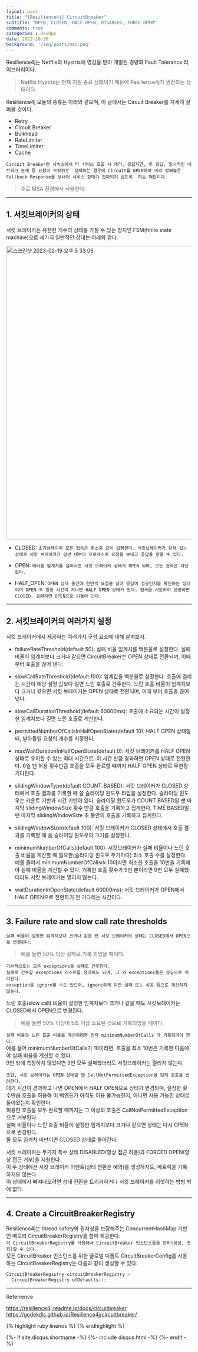 ```yaml
---
layout: post
title: "[Resilience4j] CircuitBreaker"
subtitle: "OPEN, CLOSED, HALF OPEN, DISABLED, FORCE OPEN"
comments: true
categories : DevOps
date: 2022-10-30
background: '/img/posts/mac.png'
---
```


Resilience4j는 Netflix의 Hystrix에 영감을 받아 개발된 경량화 Fault Tolerance 라이브러리이다.   

> Netflix Hystrix는 현재 지원 종료 상태이기 때문에 Resilience4j가 권장되는 상태이다.      

Resilience4j 모듈의 종류는 아래와 같으며, 이 글에서는 Circuit Breaker를 자세히 살펴볼 것이다.    

- Retry
- Circuit Breaker   
- Bulkhead   
- RateLimiter   
- TimeLimiter   
- Cache   

`Circuit Breaker란 서비스에서 타 서비스 호출 시 에러, 응답지연, 무 응답, 일시적인 네트워크 문제 등 요청이 무작위로 
    실패하는 경우에 Circuit를 OPEN하여 미리 정해놓은 Fallback Response를 보내어 서비스 장애가 전파되지 않도록 
    하는 패턴이다.`       

> 주로 MSA 환경에서 사용한다.   


- - - 

## 1. 서킷브레이커의 상태   

서킷 브레이커는 유한한 개수의 상태를 가질 수 있는 장치인 FSM(finite state machine)으로 
세가지 일반적인 상태는 아래와 같다.   

<img width="795" alt="스크린샷 2023-02-19 오후 5 33 06" src="https://user-images.githubusercontent.com/26623547/219937534-2c6ff8ff-2746-42ca-b2fd-49929c503462.png">    


- CLOSED: `초기상태이며 모든 접속은 평소와 같이 실행된다. 서킷브레이커가 닫혀 있는 상태로 서킷 브레이커가 감싼 내부의 프로세스로 요청을 보내고 응답을 받을 수 있다.`     

- OPEN: `에러율 임계치를 넘어서면 서킷 브레이커 상태가 OPEN 되며, 모든 접속은 차단된다.`       

- HALF_OPEN: `OPEN 상태 중간에 한번씩 요청을 날려 응답이 성공인지를 확인하는 상태이며 OPEN 후 일정 시간이 지나면 HALF OPEN 상태가 된다. 접속을 시도하여 성공하면 
CLOSED, 실패하면 OPEN으로 되돌아 간다.`      


- - - 

## 2. 서킷브레이커의 여러가지 설정   

서킷 브레이커에서 제공하는 여러가지 구성 요소에 대해 살펴보자.   

- failureRateThreshold(default 50): 실패 비율 임계치를 백분율로 설정한다. 실패 비율이 임계치보다 크거나 같으면 CircuitBreaker는 OPEN 상태로 전환되며, 이때부터 호출을 끊어 낸다.   

- slowCallRateThreshold(default 100): 임계값을 백분율로 설정한다. 호출에 걸리는 시간이 해당 설정 값보다 길면 느린 호출로 간주한다. 느린 호출 비율이 임계치보다 크거나 같으면 서킷 브레이커는 OPEN 상태로 전환되며, 이때 부터 호출을 끊어 낸다.   

- slowCallDurationThreshold(default 60000ms): 호출에 소요되는 시간이 설정한 임계치보다 길면 느린 호출로 계산한다.   

- permittedNumberOfCallsInHalfOpenState(default 10): HALF OPEN 상태일 때, 받아들일 요청의 개수를 지정한다.     

- maxWaitDurationInHalfOpenState(default 0): 서킷 브레이커를 HALF OPEN 상태로 유지할 수 있는 최대 시간으로, 이 시간 만큼 
                                             경과하면 OPEN 상태로 전환한다. 0일 땐 허용 횟수만큼 호출을 모두 완료할 때까지 HALF OPEN 상태로 무한정 기다린다.   

- slidingWindowType(default COUNT_BASED): 서킷 브레이커가 CLOSED 상태에서 호출 결과를 기록할 때 쓸 슬라이딩 윈도우 타입을 설정한다. 슬라이딩 윈도우는 카운트 기반과 시간 기반이 있다. 슬라이딩 윈도우가 COUNT BASED일 땐 마지막 slidingWindowSize 횟수 만큼 호출을 기록하고 
                                          집계한다. TIME BASED일 땐 마지막 slidingWindowSize 초 동안의 호출을 기록하고 집계한다.     

- slidingWindowSize(default 100): 서킷 브레이커가 CLOSED 상태에서 호출 결과를 기록할 때 쓸 슬라이딩 윈도우의 크기를 설정한다.   


- minimumNumberOfCalls(default 100): 서킷브레이커가 실패 비율이나 느린 호출 비율을 계산할 때 필요한(슬라이딩 윈도우 주기마다) 최소 호출 수를 설정한다. 
                                     예를 들어서 minimumNumberOfCallsrk 10이라면 최소한 호출을 10번을 기록해야 실패 비율을 계산할 수 있다. 기록한 호출 횟수가 
                                     9번 뿐이라면 9번 모두 실패했더라도 서킷 브레이커는 열리지 않는다.   

- waitDurationInOpenState(default 60000ms): 서킷 브레이커가 OPEN에서 HALF OPEN으로 전환하기 전 기다리는 시간이다.     

- - - 

## 3. Failure rate and slow call rate thresholds   

`실패 비율이 설정한 임계치보다 크거나 같을 땐 서킷 브레이커의 상태는 CLOSED에서 OPEN으로 변경된다.`   

> 예를 들면 50% 이상 실패로 기록 되었을 때이다.   

`기본적으로는 모든 exceptions을 실패로 간주한다.`    
`실패로 간주할 exceptions 리스트를 정의해도 되며, 그 외 exceptions들은 성공으로 처리된다.`      
`exception을 ignore할 수도 있으며, ignore하게 되면 실패 또는 성공 등으로 계산하지 않는다.`       

느린 호출(slow call) 비율이 설정한 임계치보다 크거나 같을 때도 서킷브레이커는 CLOSED에서 OPEN으로 변경된다.   

> 예를 들면 50% 이상이 5초 이상 소요된 것으로 기록되었을 때이다.   

`실패 비율과 느린 호출 비율을 계산하려면 먼저 minimumNumberOfCalls 가 기록되어야 한다.`   
예를 들어 minimumNumberOfCalls가 10이라면, 호출을 최소 10번은 기록한 다음에야 실패 비율을 계산할 수 있다.    
9번 밖에 측정하지 않았다면 9번 모두 실패했더라도 서킷브레이커는 열리지 않는다.   

`또한, 서킷 브레이커는 OPEN 상태일 땐 CallNotPermittedException을 던져 호출을 반려한다.`    
대기 시간이 경과하고 나면 OPEN에서 HALF OPEN으로 상태가 변경되며, 설정한 횟수만큼 호출을 허용해 
이 벡엔드가 아직도 이용 불가능한지, 아니면 사용 가능한 상태로 돌아왔는지 확인한다.   
허용한 호출을 모두 완료할 때까지는 그 이상의 호출은 CallNotPermittedException으로 거부된다.    
실패 비율이나 느린 호출 비율이 설정한 임계치보다 크거나 같으면 상태는 다시 OPEN으로 변경된다.   
둘 모두 임계치 미만이면 CLOSED 상태로 돌아간다.   

서킷 브레이커는 두가지 특수 상태 DISABLED(항상 접근 허용)과 FORCED OPEN(항상 접근 거부)을 지원한다.   
이 두 상태에선 서킷 브레이커 이벤트(상태 전환은 예외)를 생성하지도, 메트릭을 기록하지도 않는다.   
이 상태에서 빠져나오려면 상태 전환을 트리거하거나 서킷 브레이커를 리셋하는 방법 밖에 없다.   




- - - 

## 4. Create a CircuitBreakerRegistry   

Resilience4j는 thread safety와 원자성을 보장해주는 ConcurrentHashMap 기반 인 메모리 CircuitBreakerRegistry를 
함께 제공한다.  
`이 CircuitBreakerRegistry를 사용해서 CircuitBreaker 인스턴스들을 관리(생성, 조회)할 수 있다.`   
모든 CircuitBreaker 인스턴스를 위한 글로벌 디폴트 CircuitBreakerConfig를 사용하는 CircuitBreakerRegistry는 
다음과 같이 생성할 수 있다.   

```kotlin
CircuitBreakerRegistry circuitBreakerRegistry = 
  CircuitBreakerRegistry.ofDefaults();
```


- - -
Referrence 

<https://resilience4j.readme.io/docs/circuitbreaker>    
<https://godekdls.github.io/Resilience4j/circuitbreaker/>    

{% highlight ruby linenos %}
{% endhighlight %}


{%- if site.disqus.shortname -%}
    {%- include disqus.html -%}
{%- endif -%}

